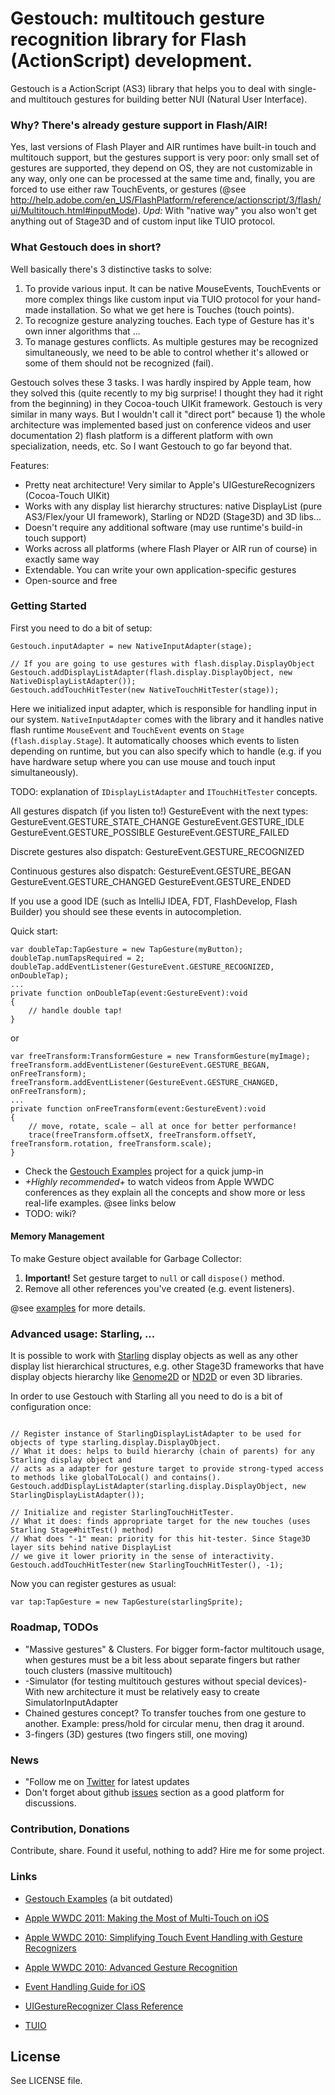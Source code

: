 # Gestouch: multitouch gesture recognition library for Flash (ActionScript) development.

Gestouch is a ActionScript (AS3) library that helps you to deal with single- and multitouch gestures for building better NUI (Natural User Interface).


### Why? There's already gesture support in Flash/AIR!

Yes, last versions of Flash Player and AIR runtimes have built-in touch and multitouch support, but the gestures support is very poor: only small set of gestures are supported, they depend on OS, they are not customizable in any way, only one can be processed at the same time and, finally, you are forced to use either raw TouchEvents, or gestures (@see http://help.adobe.com/en_US/FlashPlatform/reference/actionscript/3/flash/ui/Multitouch.html#inputMode).
_Upd:_ With "native way" you also won't get anything out of Stage3D and of custom input like TUIO protocol. 



### What Gestouch does in short?

Well basically there's 3 distinctive tasks to solve:

1. To provide various input. It can be native MouseEvents, TouchEvents or more complex things like custom input via TUIO protocol for your hand-made installation. So what we get here is Touches (touch points).
2. To recognize gesture analyzing touches. Each type of Gesture has it's own inner algorithms that ... 
3. To manage gestures conflicts. As multiple gestures may be recognized simultaneously, we need to be able to control whether it's allowed or some of them should not be recognized (fail).

Gestouch solves these 3 tasks.
I was hardly inspired by Apple team, how they solved this (quite recently to my big surprise! I thought they had it right from the beginning) in they Cocoa-touch UIKit framework. Gestouch is very similar in many ways. But I wouldn't call it "direct port" because 1) the whole architecture was implemented based just on conference videos and user documentation 2) flash platform is a different platform with own specialization, needs, etc.
So I want Gestouch to go far beyond that.

Features:

* Pretty neat architecture! Very similar to Apple's UIGestureRecognizers (Cocoa-Touch UIKit)
* Works with any display list hierarchy structures: native DisplayList (pure AS3/Flex/your UI framework), Starling or ND2D (Stage3D) and 3D libs...
* Doesn't require any additional software (may use runtime's build-in touch support)
* Works across all platforms (where Flash Player or AIR run of course) in exactly same way
* Extendable. You can write your own application-specific gestures
* Open-source and free



### Getting Started

First you need to do a bit of setup:

```
Gestouch.inputAdapter = new NativeInputAdapter(stage);

// If you are going to use gestures with flash.display.DisplayObject
Gestouch.addDisplayListAdapter(flash.display.DisplayObject, new NativeDisplayListAdapter());
Gestouch.addTouchHitTester(new NativeTouchHitTester(stage));

```

Here we initialized input adapter, which is responsible for handling input in our system.
`NativeInputAdapter` comes with the library and it handles native flash runtime `MouseEvent` and `TouchEvent` events
on `Stage` (`flash.display.Stage`). It automatically chooses which events to listen depending on runtime, but you can
also specify which to handle (e.g. if you have hardware setup where you can use mouse and touch input simultaneously).

TODO: explanation of `IDisplayListAdapter` and `ITouchHitTester` concepts.


All gestures dispatch (if you listen to!) GestureEvent with the next types:
GestureEvent.GESTURE_STATE_CHANGE
GestureEvent.GESTURE_IDLE
GestureEvent.GESTURE_POSSIBLE
GestureEvent.GESTURE_FAILED

Discrete gestures also dispatch:
GestureEvent.GESTURE_RECOGNIZED

Continuous gestures also dispatch:
GestureEvent.GESTURE_BEGAN
GestureEvent.GESTURE_CHANGED
GestureEvent.GESTURE_ENDED

If you use a good IDE (such as IntelliJ IDEA, FDT, FlashDevelop, Flash Builder) you should see these events in autocompletion.

Quick start:
<pre><code>var doubleTap:TapGesture = new TapGesture(myButton);
doubleTap.numTapsRequired = 2;
doubleTap.addEventListener(GestureEvent.GESTURE_RECOGNIZED, onDoubleTap);
...
private function onDoubleTap(event:GestureEvent):void
{
	// handle double tap!
}
</code></pre>
or
<pre><code>var freeTransform:TransformGesture = new TransformGesture(myImage);
freeTransform.addEventListener(GestureEvent.GESTURE_BEGAN, onFreeTransform);
freeTransform.addEventListener(GestureEvent.GESTURE_CHANGED, onFreeTransform);
...
private function onFreeTransform(event:GestureEvent):void
{
	// move, rotate, scale — all at once for better performance!
	trace(freeTransform.offsetX, freeTransform.offsetY, freeTransform.rotation, freeTransform.scale);
}
</code></pre>

* Check the [Gestouch Examples](http://github.com/fljot/GestouchExamples) project for a quick jump-in
* *+Highly recommended+* to watch videos from Apple WWDC conferences as they explain all the concepts and show more or less real-life examples. @see links below
* TODO: wiki?



#### Memory Management

To make Gesture object available for Garbage Collector:

1. **Important!** Set gesture target to `null` or call `dispose()` method.
2. Remove all other references you've created (e.g. event listeners).

@see [examples](https://github.com/fljot/GestouchExamples/tree/master/src/org/gestouch/examples/views) for more details.



### Advanced usage: Starling, ...

It is possible to work with [Starling](http://www.starling-framework.org) display objects as well as any other display list hierarchical structures, e.g. other Stage3D frameworks that have display objects hierarchy like [Genome2D](https://github.com/pshtif/Genome2D-AS3) or [ND2D](https://github.com/nulldesign/nd2d) or even 3D libraries.

In order to use Gestouch with Starling all you need to do is a bit of configuration once:
<pre><code>
// Register instance of StarlingDisplayListAdapter to be used for objects of type starling.display.DisplayObject.
// What it does: helps to build hierarchy (chain of parents) for any Starling display object and
// acts as a adapter for gesture target to provide strong-typed access to methods like globalToLocal() and contains().
Gestouch.addDisplayListAdapter(starling.display.DisplayObject, new StarlingDisplayListAdapter());

// Initialize and register StarlingTouchHitTester.
// What it does: finds appropriate target for the new touches (uses Starling Stage#hitTest() method)
// What does "-1" mean: priority for this hit-tester. Since Stage3D layer sits behind native DisplayList
// we give it lower priority in the sense of interactivity.
Gestouch.addTouchHitTester(new StarlingTouchHitTester(), -1);
</code></pre>

Now you can register gestures as usual:
<pre><code>var tap:TapGesture = new TapGesture(starlingSprite);</code></pre>



### Roadmap, TODOs

* "Massive gestures" & Clusters. For bigger form-factor multitouch usage, when gestures must be a bit less about separate fingers but rather touch clusters (massive multitouch) 
* -Simulator (for testing multitouch gestures without special devices)- With new architecture it must be relatively easy to create SimulatorInputAdapter
* Chained gestures concept? To transfer touches from one gesture to another. Example: press/hold for circular menu, then drag it around.
* 3-fingers (3D) gestures (two fingers still, one moving)



### News

* "Follow me on [Twitter](http://twitter.com/fljot) for latest updates
* Don't forget about github [issues](https://github.com/fljot/Gestouch/issues) section as a good platform for discussions.



### Contribution, Donations

Contribute, share. Found it useful, nothing to add? Hire me for some project.



### Links

* [Gestouch Examples](http://github.com/fljot/GestouchExamples) (a bit outdated)

* [Apple WWDC 2011: Making the Most of Multi-Touch on iOS](https://developer.apple.com/videos/wwdc/2011/?id=118)
* [Apple WWDC 2010: Simplifying Touch Event Handling with Gesture Recognizers](https://developer.apple.com/videos/wwdc/2010/?id=120)
* [Apple WWDC 2010: Advanced Gesture Recognition](https://developer.apple.com/videos/wwdc/2010/?id=121)
* [Event Handling Guide for iOS](https://developer.apple.com/library/ios/documentation/EventHandling/Conceptual/EventHandlingiPhoneOS/)
* [UIGestureRecognizer Class Reference](https://developer.apple.com/library/ios/documentation/UIKit/Reference/UIGestureRecognizer_Class/)

* [TUIO](http://www.tuio.org)



## License

See LICENSE file.